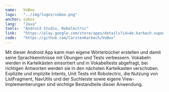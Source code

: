 ```yaml
---
name:   VoBox
logo:   "../img/logos/vobox.png"
anchor: vobox
lang:   "Java"
tools:  "Android Studio, Robolectric"
link:   "https://play.google.com/store/apps/details?id=de.karbach.superapp&hl=de"
code:   "https://github.com/CarstenKarbach/VoBox"
---
```

Mit dieser Android App kann man eigene Wörterbücher erstellen und damit seine Sprachkenntnisse
mit Übungen und Tests verbessern. Vokabeln werden in Karteikästen einsortiert und in Vokabeltests
abgefragt, bei richtigen Antworten werden sie in den nächsten Karteikasten verschoben.
Explizite und implizite Intents, Unit Tests mit Robolectric, die Nutzung von ListFragment, NavUtils
und der Suchleiste sowie eigene View-Implementierungen sind wichtige Bestandteile dieser Anwendung.
